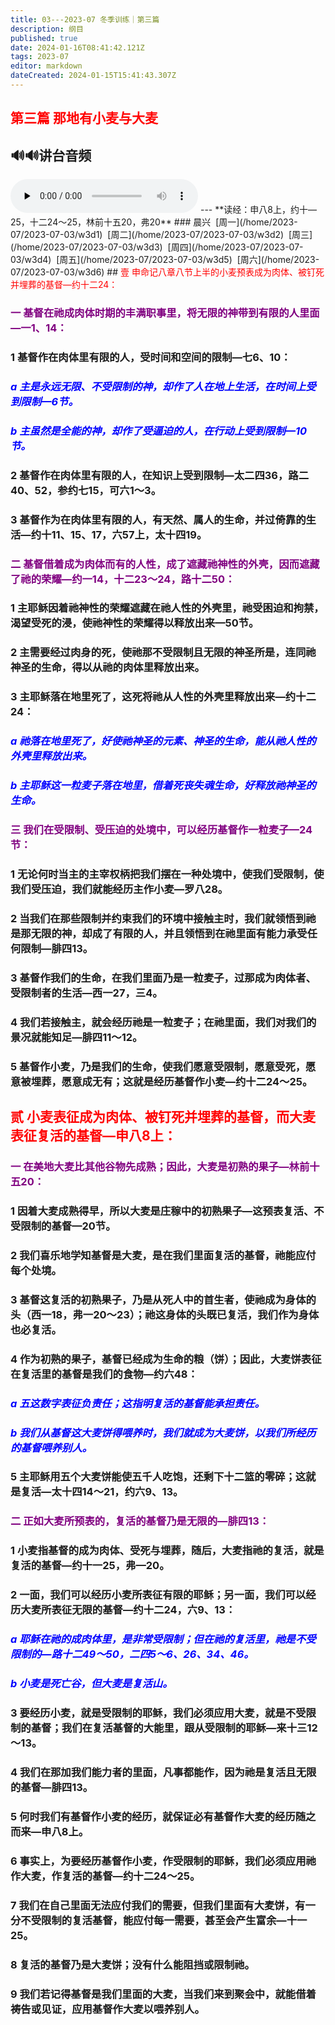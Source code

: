 ```yaml
---
title: 03---2023-07 冬季训练｜第三篇
description: 纲目
published: true
date: 2024-01-16T08:41:42.121Z
tags: 2023-07
editor: markdown
dateCreated: 2024-01-15T15:41:43.307Z
---
```


## <font color=red>第三篇    那地有小麦与大麦</font>
## 🔊🔊讲台音频
<audio id="audio" controls="" preload="none">
      <source id="mp3" src="/2023-07/msg03.mp3">
</audio>
---
**读经：申八8上，约十—25，十二24～25，林前十五20，弗20**
### 晨兴&nbsp;&nbsp;[周一](/home/2023-07/2023-07-03/w3d1)&nbsp;&nbsp;[周二](/home/2023-07/2023-07-03/w3d2)&nbsp;&nbsp;[周三](/home/2023-07/2023-07-03/w3d3)&nbsp;&nbsp;[周四](/home/2023-07/2023-07-03/w3d4)&nbsp;&nbsp;[周五](/home/2023-07/2023-07-03/w3d5)&nbsp;&nbsp;[周六](/home/2023-07/2023-07-03/w3d6)
## <font color=red>壹    申命记八章八节上半的小麦预表成为肉体、被钉死并埋葬的基督—约十二24：</font>

### <font color=purple>一    基督在祂成肉体时期的丰满职事里，将无限的神带到有限的人里面—一1、14：</font>

### 1    基督作在肉体里有限的人，受时间和空间的限制—七6、10：

### *<font color=blue>a    主是永远无限、不受限制的神，却作了人在地上生活，在时间上受到限制—6节。</font>*

### *<font color=blue>b    主虽然是全能的神，却作了受逼迫的人，在行动上受到限制—10节。</font>*

### 2    基督作在肉体里有限的人，在知识上受到限制—太二四36，路二40、52，参约七15，可六1～3。

### 3    基督作为在肉体里有限的人，有天然、属人的生命，并过倚靠的生活—约十11、15、17，六57上，太十四19。

### <font color=purple>二    基督借着成为肉体而有的人性，成了遮藏祂神性的外壳，因而遮藏了祂的荣耀—约一14，十二23～24，路十二50：</font>

### 1    主耶稣因着祂神性的荣耀遮藏在祂人性的外壳里，祂受困迫和拘禁，渴望受死的浸，使祂神性的荣耀得以释放出来—50节。

### 2    主需要经过肉身的死，使祂那不受限制且无限的神圣所是，连同祂神圣的生命，得以从祂的肉体里释放出来。

### 3    主耶稣落在地里死了，这死将祂从人性的外壳里释放出来—约十二24：

### *<font color=blue>a    祂落在地里死了，好使祂神圣的元素、神圣的生命，能从祂人性的外壳里释放出来。</font>*

### *<font color=blue>b    主耶稣这一粒麦子落在地里，借着死丧失魂生命，好释放祂神圣的生命。</font>*

### <font color=purple>三    我们在受限制、受压迫的处境中，可以经历基督作一粒麦子—24节：</font>

### 1    无论何时当主的主宰权柄把我们摆在一种处境中，使我们受限制，使我们受压迫，我们就能经历主作小麦—罗八28。

### 2    当我们在那些限制并约束我们的环境中接触主时，我们就领悟到祂是那无限的神，却成了有限的人，并且领悟到在祂里面有能力承受任何限制—腓四13。

### 3    基督作我们的生命，在我们里面乃是一粒麦子，过那成为肉体者、受限制者的生活—西一27，三4。

### 4    我们若接触主，就会经历祂是一粒麦子；在祂里面，我们对我们的景况就能知足—腓四11～12。

### 5    基督作小麦，乃是我们的生命，使我们愿意受限制，愿意受死，愿意被埋葬，愿意成无有；这就是经历基督作小麦—约十二24～25。

## <font color=red>贰    小麦表征成为肉体、被钉死并埋葬的基督，而大麦表征复活的基督—申八8上：</font>

### <font color=purple>一    在美地大麦比其他谷物先成熟；因此，大麦是初熟的果子—林前十五20：</font>

### 1    因着大麦成熟得早，所以大麦是庄稼中的初熟果子—这预表复活、不受限制的基督—20节。

### 2    我们喜乐地学知基督是大麦，是在我们里面复活的基督，祂能应付每个处境。

### 3    基督这复活的初熟果子，乃是从死人中的首生者，使祂成为身体的头（西一18，弗一20～23）；祂这身体的头既已复活，我们作为身体也必复活。

### 4    作为初熟的果子，基督已经成为生命的粮（饼）；因此，大麦饼表征在复活里的基督是我们的食物—约六48：

### *<font color=blue>a    五这数字表征负责任；这指明复活的基督能承担责任。</font>*

### *<font color=blue>b 我们从基督这大麦饼得喂养时，我们就成为大麦饼，以我们所经历的基督喂养别人。</font>*

### 5    主耶稣用五个大麦饼能使五千人吃饱，还剩下十二篮的零碎；这就是复活—太十四14～21，约六9、13。

### <font color=purple>二    正如大麦所预表的，复活的基督乃是无限的—腓四13：</font>

### 1    小麦指基督的成为肉体、受死与埋葬，随后，大麦指祂的复活，就是复活的基督—约十一25，弗—20。

### 2    一面，我们可以经历小麦所表征有限的耶稣；另一面，我们可以经历大麦所表征无限的基督—约十二24，六9、13：

### *<font color=blue>a    耶稣在祂的成肉体里，是非常受限制；但在祂的复活里，祂是不受限制的—路十二49～50，二四5～6、26、34、46。</font>*

### *<font color=blue>b    小麦是死亡谷，但大麦是复活山。</font>*

### 3    要经历小麦，就是受限制的耶稣，我们必须应用大麦，就是不受限制的基督；我们在复活基督的大能里，跟从受限制的耶稣—来十三12～13。

### 4    我们在那加我们能力者的里面，凡事都能作，因为祂是复活且无限的基督—腓四13。

### 5    何时我们有基督作小麦的经历，就保证必有基督作大麦的经历随之而来—申八8上。

### 6    事实上，为要经历基督作小麦，作受限制的耶稣，我们必须应用祂作大麦，作复活的基督—约十二24～25。

### 7    我们在自己里面无法应付我们的需要，但我们里面有大麦饼，有一分不受限制的复活基督，能应付每一需要，甚至会产生富余—十一25。

### 8    复活的基督乃是大麦饼；没有什么能阻挡或限制祂。

### 9    我们若记得基督是我们里面的大麦，当我们来到聚会中，就能借着祷告或见证，应用基督作大麦以喂养别人。

<!-- Google tag (gtag.js) -->

<script async src="https://www.googletagmanager.com/gtag/js?id=G-1P8709Z16T"></script>

<script>

 window.dataLayer = window.dataLayer || [];

 function gtag(){dataLayer.push(arguments);}

 gtag('js', new Date());



 gtag('config', 'G-1P8709Z16T');

</script>